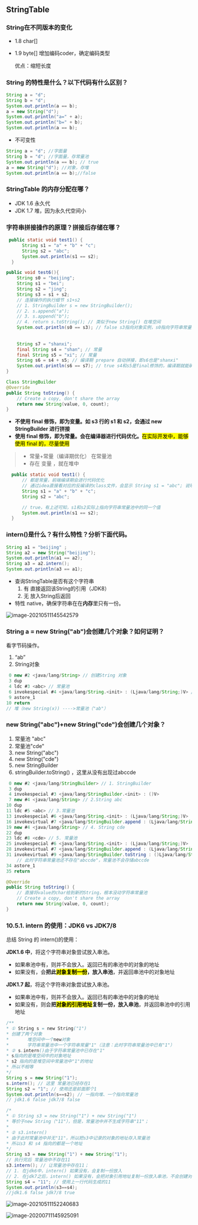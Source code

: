 ## StringTable

### String在不同版本的变化

- 1.8 char[]

- 1.9 byte[] 增加编码coder，确定编码类型

  优点：缩短长度

### String 的特性是什么？以下代码有什么区别？

```java
String a = "d"; 
String b = "d"; 
System.out.println(a == b);
a = new String("d"); 
System.out.println("a=" + a);
System.out.println("b=" + b);
System.out.println(a == b);
```

- 不可变性

```java
String a = "d"; //字面量
String b = "d"; //字面量，存常量池
System.out.println(a == b); // true
a = new String("d"); //对象，存堆
System.out.println(a == b);//false
```

### StringTable 的内存分配在哪？

- JDK 1.6 永久代
- JDK 1.7 堆，因为永久代空间小

### 字符串拼接操作的原理？拼接后存储在哪？

```java
 public static void test1() {
      String s1 = "a" + "b" + "c";
      String s2 = "abc";
      System.out.println(s1 == s2);
  }
```

```java
public void test6(){
    String s0 = "beijing";
    String s1 = "bei";
    String s2 = "jing";
    String s3 = s1 + s2;
    // 连接操作的执行细节 s1+s2 
    // 1. StringBuilder s = new StringBuilder();
    // 2. s.append("a");
    // 3. s.append("b");
    // 4. return s.toString(); // 类似于new String() 在堆空间
    System.out.println(s0 == s3); // false s3指向对象实例，s0指向字符串常量池中的"beijing"
    
    
    String s7 = "shanxi";
    final String s4 = "shan"; // 常量
    final String s5 = "xi"; // 常量
    String s6 = s4 + s5; // 编译期 prepare 自动拼接，即s6也是"shanxi"
    System.out.println(s6 == s7); // true s4和s5是final修饰的，编译期就能确定s6的值了
}

Class StringBuilder
@Override
public String toString() {
    // Create a copy, don't share the array
    return new String(value, 0, count);
}

```

- **不使用 final 修饰，即为变量。**如 s3 行的 s1 和 s2，会**通过 new StringBuilder 进行拼接**
- **使用 final 修饰，即为常量。会在编译器进行代码优化。**<mark>在实际开发中，能够使用 final 的，尽量使用</mark>

> - 常量+常量（编译期优化） 在常量池
> - 存在 变量 ，就在堆中

```java
  public static void test1() {
      // 都是常量，前端编译期会进行代码优化
      // 通过idea直接看对应的反编译的class文件，会显示 String s1 = "abc"; 说明做了代码优化
      String s1 = "a" + "b" + "c";
      String s2 = "abc";

      // true，有上述可知，s1和s2实际上指向字符串常量池中的同一个值
      System.out.println(s1 == s2);
  }
```

### intern()是什么？有什么特性？分析下面代码。

```java
String a1 = "beijing" ;
String a2 = new String("beijing");
System.out.println(a1 == a2);
String a3 = a2.intern();
System.out.println(a3 == a1); 
```

- 查询StringTable是否有这个字符串
  1. 有 直接返回该String的引用（JDK8）
  2. 无 放入String后返回
- 特性 native，确保字符串在在**内存**里只有一份。

![image-20210511145542579](http://42.192.130.83:9000/picgo/imgs/b3657b493efaf41f83b72e2debffb14b.png)

### String a = new String("ab")会创建几个对象？如何证明？

看字节码操作。

1. “ab”
2. String对象

```java
 0 new #2 <java/lang/String> // 创建String 对象
 3 dup
 4 ldc #3 <abc> // 常量池
 6 invokespecial #4 <java/lang/String.<init> : (Ljava/lang/String;)V> // 虚方法
 9 astore_1
10 return
// 堆（new String(x)) ---->常量池（"ab"）
```

### new String("abc")+new String("cde")会创建几个对象？

1. 常量池 "abc"
2. 常量池"cde"
3. new String("abc")
4. new String("cde")
5. new StringBuilder
6. stringBuilder.toString() ，这里从没有出现过abccde

```java
 0 new #2 <java/lang/StringBuilder> // 1. StringBuilder
 3 dup
 4 invokespecial #3 <java/lang/StringBuilder.<init> : ()V>
 7 new #4 <java/lang/String> // 2.String abc
10 dup
11 ldc #5 <abc> // 3.常量池
13 invokespecial #6 <java/lang/String.<init> : (Ljava/lang/String;)V>
16 invokevirtual #7 <java/lang/StringBuilder.append : (Ljava/lang/String;)Ljava/lang/StringBuilder;>
19 new #4 <java/lang/String> // 4. String cde
22 dup
23 ldc #8 <cde> // 5. 常量池
25 invokespecial #6 <java/lang/String.<init> : (Ljava/lang/String;)V>
28 invokevirtual #7 <java/lang/StringBuilder.append : (Ljava/lang/String;)Ljava/lang/StringBuilder;>
31 invokevirtual #9 <java/lang/StringBuilder.toString : ()Ljava/lang/String;> //6.  StringBuilde return new String(char[] c)返回值
    // 此时字符串常量池还不存在"abccde"，常量池不会存储abccde
34 astore_1
35 return
```

```java
@Override
public String toString() {
    // 直接将value的char给到新的String，根本没动字符串常量池
    // Create a copy, don't share the array
    return new String(value, 0, count);
}
```

### 10.5.1. intern 的使用：JDK6 vs JDK7/8

总结 String 的 intern()的使用：

**JDK1.6 中**，将这个字符串对象尝试放入串池。

- 如果串池中有，则并不会放入。返回已有的串池中的对象的地址
- 如果没有，会**把此<mark>对象复制一份</mark>，放入串池**，并返回串池中的对象地址

**JDK1.7 起**，将这个字符串对象尝试放入串池。

- 如果串池中有，则并不会放入。返回已有的串池中的对象的地址
- 如果没有，则会**把<mark>对象的引用地址</mark>复制一份，放入串池**，并返回串池中的引用地址

```java
/** 
* ① String s = new String("1") 
* 创建了两个对象 
* 		堆空间中一个new对象 
* 		字符串常量池中一个字符串常量"1"（注意：此时字符串常量池中已有"1"） 
* ② s.intern()由于字符串常量池中已存在"1"   
* s指向的是堆空间中的对象地址 
* s2 指向的是堆空间中常量池中"1"的地址 
* 所以不相等 
*/
String s = new String("1"); 
s.intern(); // 这里 常量池已经存在1
String s2 = "1"; // 使用还是前面那个1
System.out.println(s==s2); // 一指向堆、一个指向常量池
// jdk1.6 false jdk7/8 false

/* 
* ① String s3 = new String("1") + new String("1") 
* 等价于new String（"11"），但是，常量池中并不生成字符串"11"； 
* 
* ② s3.intern() 
* 由于此时常量池中并无"11"，所以把s3中记录的对象的地址存入常量池 
* 所以s3 和 s4 指向的都是一个地址
*/
String s3 = new String("1") + new String("1");
// 执行完后 常量池中不存在11
s3.intern(); // 让常量池中存在11；
// 1. 在jdk6中，intern() 如果没有，会复制一份放入
// 2. 在jdk7之后，intern() 如果没有，会把对象引用地址复制一份放入串池，不会创建对象
String s4 = "11"; // 使用上一行代码生成的11
System.out.println(s3==s4);  
//jdk1.6 false jdk7/8 true

```

![image-20210511152240683](http://42.192.130.83:9000/picgo/imgs/4c11070481d7c3cdb566163802cf582b.png)

![image-20200711145925091](http://42.192.130.83:9000/picgo/imgs/3a3bab69ad3c6302ea00c301dffb5193.png)

